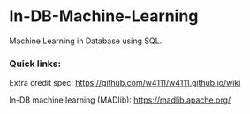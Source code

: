 # In-DB-Machine-Learning
Machine Learning in Database using SQL.

### Quick links: 

Extra credit spec: https://github.com/w4111/w4111.github.io/wiki

In-DB machine learning (MADlib): https://madlib.apache.org/
